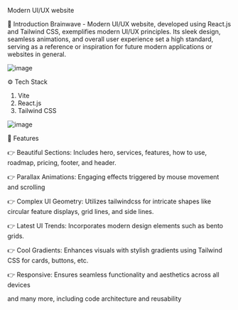 Modern UI/UX website

🤖 Introduction
Brainwave - Modern UI/UX website, developed using React.js and Tailwind CSS, exemplifies modern UI/UX principles. Its sleek design, seamless animations, and overall user experience set a high standard, serving as a reference or inspiration for future modern applications or websites in general.

![image](https://github.com/user-attachments/assets/c0195d6a-3292-44e8-a232-dc767f1ec4f2)

⚙️ Tech Stack

1. Vite
2. React.js
3. Tailwind CSS

![image](https://github.com/user-attachments/assets/24516a0a-c249-4c0e-85be-c2b5da363f5f)

🔋 Features

👉 Beautiful Sections: Includes hero, services, features, how to use, roadmap, pricing, footer, and header.

👉 Parallax Animations: Engaging effects triggered by mouse movement and scrolling

👉 Complex UI Geometry: Utilizes tailwindcss for intricate shapes like circular feature displays, grid lines, and side lines.

👉 Latest UI Trends: Incorporates modern design elements such as bento grids.

👉 Cool Gradients: Enhances visuals with stylish gradients using Tailwind CSS for cards, buttons, etc.

👉 Responsive: Ensures seamless functionality and aesthetics across all devices

and many more, including code architecture and reusability
